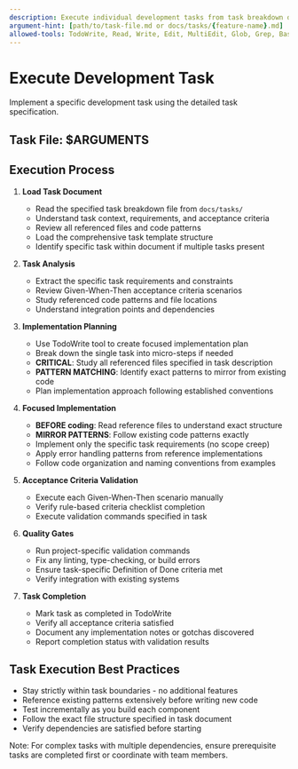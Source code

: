 ```yaml
---
description: Execute individual development tasks from task breakdown documents
argument-hint: [path/to/task-file.md or docs/tasks/{feature-name}.md]
allowed-tools: TodoWrite, Read, Write, Edit, MultiEdit, Glob, Grep, Bash, NotebookEdit
---
```


# Execute Development Task

Implement a specific development task using the detailed task specification.

## Task File: $ARGUMENTS

## Execution Process

1. **Load Task Document**
    - Read the specified task breakdown file from `docs/tasks/` 
    - Understand task context, requirements, and acceptance criteria
    - Review all referenced files and code patterns
    - Load the comprehensive task template structure
    - Identify specific task within document if multiple tasks present

2. **Task Analysis**
    - Extract the specific task requirements and constraints
    - Review Given-When-Then acceptance criteria scenarios
    - Study referenced code patterns and file locations
    - Understand integration points and dependencies

3. **Implementation Planning**
    - Use TodoWrite tool to create focused implementation plan
    - Break down the single task into micro-steps if needed
    - **CRITICAL**: Study all referenced files specified in task description
    - **PATTERN MATCHING**: Identify exact patterns to mirror from existing code
    - Plan implementation approach following established conventions

4. **Focused Implementation**
    - **BEFORE coding**: Read reference files to understand exact structure
    - **MIRROR PATTERNS**: Follow existing code patterns exactly
    - Implement only the specific task requirements (no scope creep)
    - Apply error handling patterns from reference implementations
    - Follow code organization and naming conventions from examples

5. **Acceptance Criteria Validation**
    - Execute each Given-When-Then scenario manually
    - Verify rule-based criteria checklist completion
    - Execute validation commands specified in task

6. **Quality Gates**
    - Run project-specific validation commands
    - Fix any linting, type-checking, or build errors
    - Ensure task-specific Definition of Done criteria met
    - Verify integration with existing systems

7. **Task Completion**
    - Mark task as completed in TodoWrite
    - Verify all acceptance criteria satisfied
    - Document any implementation notes or gotchas discovered
    - Report completion status with validation results

## Task Execution Best Practices

- Stay strictly within task boundaries - no additional features
- Reference existing patterns extensively before writing new code
- Test incrementally as you build each component
- Follow the exact file structure specified in task document
- Verify dependencies are satisfied before starting

Note: For complex tasks with multiple dependencies, ensure prerequisite tasks are completed first or coordinate with team members.